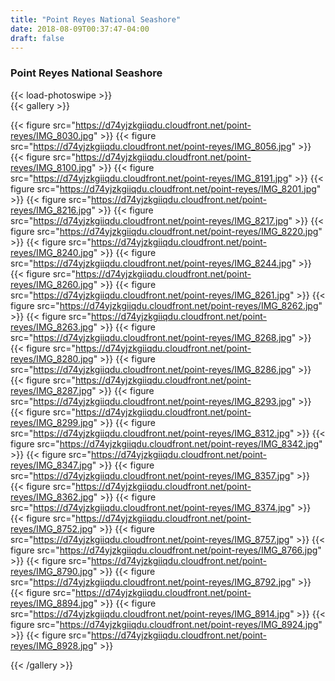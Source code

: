 ```yaml
---
title: "Point Reyes National Seashore"
date: 2018-08-09T00:37:47-04:00
draft: false
---
```


### Point Reyes National Seashore

{{< load-photoswipe >}}  
{{< gallery >}}

{{< figure src="https://d74yjzkgiiqdu.cloudfront.net/point-reyes/IMG_8030.jpg" >}}
{{< figure src="https://d74yjzkgiiqdu.cloudfront.net/point-reyes/IMG_8056.jpg" >}}
{{< figure src="https://d74yjzkgiiqdu.cloudfront.net/point-reyes/IMG_8100.jpg" >}}
{{< figure src="https://d74yjzkgiiqdu.cloudfront.net/point-reyes/IMG_8191.jpg" >}}
{{< figure src="https://d74yjzkgiiqdu.cloudfront.net/point-reyes/IMG_8201.jpg" >}}
{{< figure src="https://d74yjzkgiiqdu.cloudfront.net/point-reyes/IMG_8216.jpg" >}}
{{< figure src="https://d74yjzkgiiqdu.cloudfront.net/point-reyes/IMG_8217.jpg" >}}
{{< figure src="https://d74yjzkgiiqdu.cloudfront.net/point-reyes/IMG_8220.jpg" >}}
{{< figure src="https://d74yjzkgiiqdu.cloudfront.net/point-reyes/IMG_8240.jpg" >}}
{{< figure src="https://d74yjzkgiiqdu.cloudfront.net/point-reyes/IMG_8244.jpg" >}}
{{< figure src="https://d74yjzkgiiqdu.cloudfront.net/point-reyes/IMG_8260.jpg" >}}
{{< figure src="https://d74yjzkgiiqdu.cloudfront.net/point-reyes/IMG_8261.jpg" >}}
{{< figure src="https://d74yjzkgiiqdu.cloudfront.net/point-reyes/IMG_8262.jpg" >}}
{{< figure src="https://d74yjzkgiiqdu.cloudfront.net/point-reyes/IMG_8263.jpg" >}}
{{< figure src="https://d74yjzkgiiqdu.cloudfront.net/point-reyes/IMG_8268.jpg" >}}
{{< figure src="https://d74yjzkgiiqdu.cloudfront.net/point-reyes/IMG_8280.jpg" >}}
{{< figure src="https://d74yjzkgiiqdu.cloudfront.net/point-reyes/IMG_8286.jpg" >}}
{{< figure src="https://d74yjzkgiiqdu.cloudfront.net/point-reyes/IMG_8287.jpg" >}}
{{< figure src="https://d74yjzkgiiqdu.cloudfront.net/point-reyes/IMG_8293.jpg" >}}
{{< figure src="https://d74yjzkgiiqdu.cloudfront.net/point-reyes/IMG_8299.jpg" >}}
{{< figure src="https://d74yjzkgiiqdu.cloudfront.net/point-reyes/IMG_8312.jpg" >}}
{{< figure src="https://d74yjzkgiiqdu.cloudfront.net/point-reyes/IMG_8342.jpg" >}}
{{< figure src="https://d74yjzkgiiqdu.cloudfront.net/point-reyes/IMG_8347.jpg" >}}
{{< figure src="https://d74yjzkgiiqdu.cloudfront.net/point-reyes/IMG_8357.jpg" >}}
{{< figure src="https://d74yjzkgiiqdu.cloudfront.net/point-reyes/IMG_8362.jpg" >}}
{{< figure src="https://d74yjzkgiiqdu.cloudfront.net/point-reyes/IMG_8374.jpg" >}}
{{< figure src="https://d74yjzkgiiqdu.cloudfront.net/point-reyes/IMG_8752.jpg" >}}
{{< figure src="https://d74yjzkgiiqdu.cloudfront.net/point-reyes/IMG_8757.jpg" >}}
{{< figure src="https://d74yjzkgiiqdu.cloudfront.net/point-reyes/IMG_8766.jpg" >}}
{{< figure src="https://d74yjzkgiiqdu.cloudfront.net/point-reyes/IMG_8790.jpg" >}}
{{< figure src="https://d74yjzkgiiqdu.cloudfront.net/point-reyes/IMG_8792.jpg" >}}
{{< figure src="https://d74yjzkgiiqdu.cloudfront.net/point-reyes/IMG_8894.jpg" >}}
{{< figure src="https://d74yjzkgiiqdu.cloudfront.net/point-reyes/IMG_8914.jpg" >}}
{{< figure src="https://d74yjzkgiiqdu.cloudfront.net/point-reyes/IMG_8924.jpg" >}}
{{< figure src="https://d74yjzkgiiqdu.cloudfront.net/point-reyes/IMG_8928.jpg" >}}

{{< /gallery >}}



